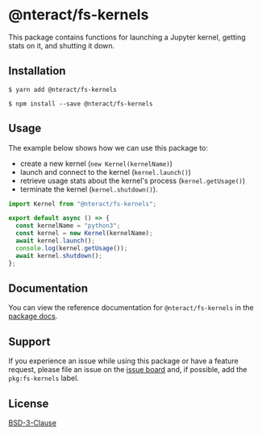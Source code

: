 # @nteract/fs-kernels

This package contains functions for launching a Jupyter kernel, getting stats
on it, and shutting it down.

## Installation

```
$ yarn add @nteract/fs-kernels
```

```
$ npm install --save @nteract/fs-kernels
```

## Usage

The example below shows how we can use this package to:

- create a new kernel (`new Kernel(kernelName)`)
- launch and connect to the kernel (`kernel.launch()`)
- retrieve usage stats about the kernel's process (`kernel.getUsage()`)
- terminate the kernel (`kernel.shutdown()`).

```javascript
import Kernel from "@nteract/fs-kernels";

export default async () => {
  const kernelName = "python3";
  const kernel = new Kernel(kernelName);
  await kernel.launch();
  console.log(kernel.getUsage());
  await kernel.shutdown();
};
```

## Documentation

You can view the reference documentation for `@nteract/fs-kernels` in the
[package docs](https://packages.nteract.io/modules/fs-kernels).

## Support

If you experience an issue while using this package or have a feature request,
please file an issue on the [issue board](https://github.com/nteract/nteract/issues/new/choose)
and, if possible, add the `pkg:fs-kernels` label.

## License

[BSD-3-Clause](https://choosealicense.com/licenses/bsd-3-clause/)
